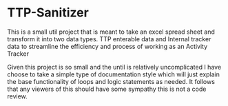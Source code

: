 <h1> TTP-Sanitizer </h1>
<p> This is a small util project that is meant to take an excel spread sheet and transform it into two data types. TTP enterable data and Internal tracker data to streamline the efficiency and process of working as an Activity Tracker </p>

<p> Given this project is so small and the until is relatively uncomplicated I have choose to take a simple type of documentation style which will just explain the base functionality of loops and logic statements as needed. It follows that any viewers of this should have some sympathy this is not a code review. </p>
